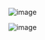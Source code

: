 ![image](https://github.com/ImKunYoung/slf4j-POC/assets/46955032/dc82c64b-8ffb-4cf9-a292-5f212fd72b7a)


![image](https://github.com/ImKunYoung/slf4j-POC/assets/46955032/404d6fd4-e342-485a-a673-a8c087b95106)
